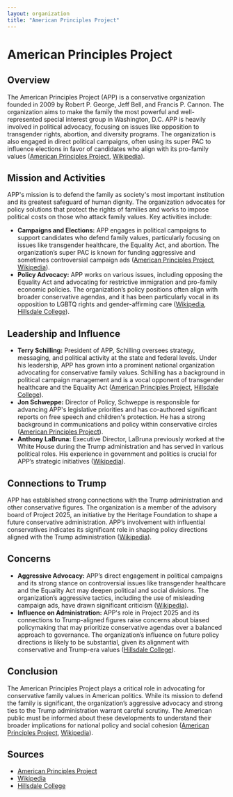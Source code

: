 ```yaml
---
layout: organization
title: "American Principles Project"
---
```


# American Principles Project

## Overview
The American Principles Project (APP) is a conservative organization founded in 2009 by Robert P. George, Jeff Bell, and Francis P. Cannon. The organization aims to make the family the most powerful and well-represented special interest group in Washington, D.C. APP is heavily involved in political advocacy, focusing on issues like opposition to transgender rights, abortion, and diversity programs. The organization is also engaged in direct political campaigns, often using its super PAC to influence elections in favor of candidates who align with its pro-family values ([American Principles Project](https://americanprinciplesproject.org), [Wikipedia](https://en.wikipedia.org/wiki/American_Principles_Project)).

## Mission and Activities
APP's mission is to defend the family as society's most important institution and its greatest safeguard of human dignity. The organization advocates for policy solutions that protect the rights of families and works to impose political costs on those who attack family values. Key activities include:
- **Campaigns and Elections:** APP engages in political campaigns to support candidates who defend family values, particularly focusing on issues like transgender healthcare, the Equality Act, and abortion. The organization’s super PAC is known for funding aggressive and sometimes controversial campaign ads ([American Principles Project](https://americanprinciplesproject.org), [Wikipedia](https://en.wikipedia.org/wiki/American_Principles_Project)).
- **Policy Advocacy:** APP works on various issues, including opposing the Equality Act and advocating for restrictive immigration and pro-family economic policies. The organization’s policy positions often align with broader conservative agendas, and it has been particularly vocal in its opposition to LGBTQ rights and gender-affirming care ([Wikipedia](https://en.wikipedia.org/wiki/American_Principles_Project), [Hillsdale College](https://dc.hillsdale.edu)).

## Leadership and Influence
- **Terry Schilling:** President of APP, Schilling oversees strategy, messaging, and political activity at the state and federal levels. Under his leadership, APP has grown into a prominent national organization advocating for conservative family values. Schilling has a background in political campaign management and is a vocal opponent of transgender healthcare and the Equality Act ([American Principles Project](https://americanprinciplesproject.org), [Hillsdale College](https://dc.hillsdale.edu)).
- **Jon Schweppe:** Director of Policy, Schweppe is responsible for advancing APP's legislative priorities and has co-authored significant reports on free speech and children's protection. He has a strong background in communications and policy within conservative circles ([American Principles Project](https://americanprinciplesproject.org)).
- **Anthony LaBruna:** Executive Director, LaBruna previously worked at the White House during the Trump administration and has served in various political roles. His experience in government and politics is crucial for APP’s strategic initiatives ([Wikipedia](https://en.wikipedia.org/wiki/American_Principles_Project)).

## Connections to Trump
APP has established strong connections with the Trump administration and other conservative figures. The organization is a member of the advisory board of Project 2025, an initiative by the Heritage Foundation to shape a future conservative administration. APP’s involvement with influential conservatives indicates its significant role in shaping policy directions aligned with the Trump administration ([Wikipedia](https://en.wikipedia.org/wiki/American_Principles_Project)).

## Concerns
- **Aggressive Advocacy:** APP’s direct engagement in political campaigns and its strong stance on controversial issues like transgender healthcare and the Equality Act may deepen political and social divisions. The organization’s aggressive tactics, including the use of misleading campaign ads, have drawn significant criticism ([Wikipedia](https://en.wikipedia.org/wiki/American_Principles_Project)).
- **Influence on Administration:** APP's role in Project 2025 and its connections to Trump-aligned figures raise concerns about biased policymaking that may prioritize conservative agendas over a balanced approach to governance. The organization’s influence on future policy directions is likely to be substantial, given its alignment with conservative and Trump-era values ([Hillsdale College](https://dc.hillsdale.edu)).

## Conclusion
The American Principles Project plays a critical role in advocating for conservative family values in American politics. While its mission to defend the family is significant, the organization’s aggressive advocacy and strong ties to the Trump administration warrant careful scrutiny. The American public must be informed about these developments to understand their broader implications for national policy and social cohesion ([American Principles Project](https://americanprinciplesproject.org), [Wikipedia](https://en.wikipedia.org/wiki/American_Principles_Project)).

## Sources
- [American Principles Project](https://americanprinciplesproject.org)
- [Wikipedia](https://en.wikipedia.org/wiki/American_Principles_Project)
- [Hillsdale College](https://dc.hillsdale.edu)
